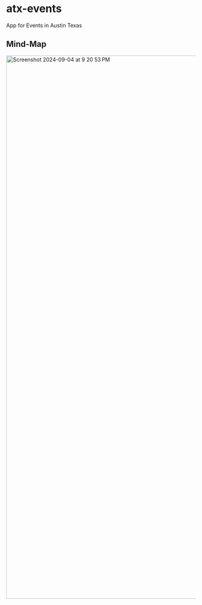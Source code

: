 # atx-events
App for Events in Austin Texas
## Mind-Map
<img width="1445" alt="Screenshot 2024-09-04 at 9 20 53 PM" src="https://github.com/user-attachments/assets/730c3bc3-192d-4c81-8321-ca7ef56765b7">
